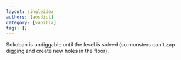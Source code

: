 ```yaml
---
layout: singleidea
authors: [aosdict]
category: [vanilla]
tags: []
---
```

Sokoban is undiggable until the level is solved (so monsters can't zap digging and create new holes in the floor).
